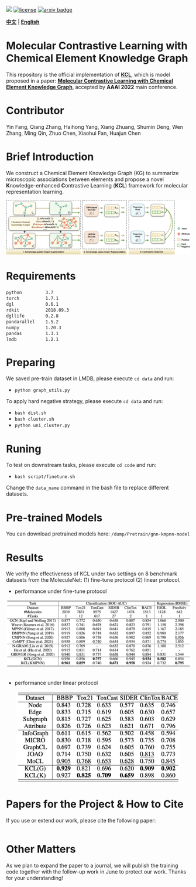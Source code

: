 ![](https://img.shields.io/badge/version-1.0.0-blue)
[![license](https://img.shields.io/github/license/mashape/apistatus.svg?maxAge=2592000)](https://github.com/Fangyin1994/KCL/blob/main/LICENSE)
[![arxiv badge](https://img.shields.io/badge/arxiv-2112.00544-orange)](https://arxiv.org/abs/2112.00544)

[**中文**](https://github.com/ZJU-Fangyin/KCL/blob/main/README_CN.md) | [**English**](https://github.com/ZJU-Fangyin/KCL)     


# Molecular Contrastive Learning with Chemical Element Knowledge Graph

This repository is the official implementation of [**KCL**](https://github.com/ZJU-Fangyin/KCL), which is model proposed in a paper: **[Molecular Contrastive Learning with Chemical Element Knowledge Graph](https://arxiv.org/abs/2112.00544)**, accepted by **AAAI 2022** main conference. 


# Contributor
Yin Fang, Qiang Zhang, Haihong Yang, Xiang Zhuang, Shumin Deng, Wen Zhang, Ming Qin, Zhuo Chen, Xiaohui Fan, Huajun Chen


# Brief Introduction
We construct a Chemical Element Knowledge Graph (KG) to summarize microscopic associations between elements and propose a novel **K**nowledge-enhanced **C**ontrastive **L**earning (**KCL**) framework for molecular representation learning. 
<div align=center><img src="./fig/overview.png" style="zoom:100%;" />
</div>

# Requirements
```
python         3.7
torch          1.7.1
dgl            0.6.1
rdkit          2018.09.3
dgllife        0.2.8
pandarallel    1.5.2
numpy          1.20.3
pandas         1.3.1
lmdb           1.2.1
```

# Preparing
We saved pre-train dataset in LMDB, please execute `cd data` and run:

- `python graph_utils.py`

To apply hard negative strategy, please execute `cd data` and run:

- `bash dist.sh`
- `bash cluster.sh`
- `python uni_cluster.py`

<!-- 
# Training
To pre-train KCL, please execute `cd code` and run:

- `bash script/pretrain.sh` -->


# Runing

To test on downstream tasks, please execute `cd code` and run:

- `bash script/finetune.sh`

Change the `data_name` command in the bash file to replace different datasets.


# Pre-trained Models

You can download pretrained models here: `/dump/Pretrain/gnn-kmpnn-model`



# Results
We verify the effectiveness of KCL under two settings on 8 benchmark datasets from the MoleculeNet: (1) fine-tune protocol (2) linear protocol.

* performance under fine-tune protocol
<div align=center><img src="./fig/fine-tune_protocol.png" width = "800" />
</div>

<br/>

* performance under linear protocol
<div align=center><img src="./fig/linear_protocol.png" height = "250" />
</div>


# Papers for the Project & How to Cite
If you use or extend our work, please cite the following paper:
```

```

# Other Matters
As we plan to expand the paper to a journal, we will publish the training code together with the follow-up work in June to protect our work. Thanks for your understanding!
